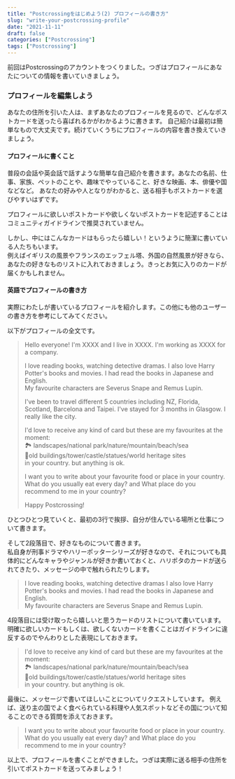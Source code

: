 ```yaml
---
title: "Postcrossingをはじめよう(2) プロフィールの書き方"
slug: "write-your-postcrossing-profile"
date: "2021-11-11"
draft: false
categories: ["Postcrossing"]
tags: ["Postcrossing"]
---
```


前回はPostcrossingのアカウントをつくりました。つぎはプロフィールにあなたについての情報を書いていきましょう。

### プロフィールを編集しよう

あなたの住所を引いた人は、まずあなたのプロフィールを見るので、どんなポストカードを送ったら喜ばれるかがわかるように書きます。
自己紹介は最初は簡単なもので大丈夫です。続けていくうちにプロフィールの内容を書き換えていきましょう。

#### プロフィールに書くこと

普段の会話や英会話で話すような簡単な自己紹介を書きます。あなたの名前、仕事、家族、ペットのことや、趣味でやっていること、好きな映画、本、俳優や国などなど。
あなたの好みや人となりがわかると、送る相手もポストカードを選びやすいはずです。  

プロフィールに欲しいポストカードや欲しくないポストカードを記述することはコミュニティガイドラインで推奨されていません。

しかし、中にはこんなカードはもらったら嬉しい！というように簡潔に書いている人たちもいます。  
例えばイギリスの風景やフランスのエッフェル塔、外国の自然風景が好きなら、あなたの好きなものリストに入れておきましょう。きっとお気に入りのカードが届くかもしれません。

#### 英語でプロフィールの書き方

実際にわたしが書いているプロフィールを紹介します。この他にも他のユーザーの書き方を参考にしてみてください。

以下がプロフィールの全文です。

> Hello everyone! 
> I'm XXXX and I live in XXXX.
> I'm working as XXXX for a company.
>
> I love reading books, watching detective dramas.
> I also love Harry Potter's books and movies. I had read the books in Japanese and English.   
> My favourite characters are Severus Snape and Remus Lupin. 
>
> I've been to travel different 5 countries including NZ, Florida, Scotland, Barcelona and Taipei.
> I've stayed for 3 months in Glasgow. I really like the city.
>
> I'd love to receive any kind of card but
> these are my favourites at the moment:  
> 🏞 landscapes/national park/nature/mountain/beach/sea  
> 🗼old buildings/tower/castle/statues/world heritage sites  
> in your country. 
> but anything is ok.
>
> I want you to write about your favourite food or place in your country. What do you usually eat every day? and What place do you recommend to me in your country?
>
> Happy Postcrossing!

ひとつひとつ見ていくと、最初の3行で挨拶、自分が住んでいる場所と仕事について書きます。

そして2段落目で、好きなものについて書きます。  
私自身が刑事ドラマやハリーポッターシリーズが好きなので、それについても具体的にどんなキャラやジャンルが好きか書いておくと、ハリポタのカードが送られてきたり、メッセージの中で触れられたりします。

> I love reading books, watching detective dramas
> I also love Harry Potter's books and movies. I had read the books in Japanese and English.   
> My favourite characters are Severus Snape and Remus Lupin.  

4段落目には受け取ったら嬉しいと思うカードのリストについて書いています。
明確に欲しいカードもしくは、欲しくないカードを書くことはガイドラインに違反するのでやんわりとした表現にしておきます。

> I'd love to receive any kind of card but
> these are my favourites at the moment:  
> 🏞 landscapes/national park/nature/mountain/beach/sea  
> 🗼old buildings/tower/castle/statues/world heritage sites  
> in your country. 
> but anything is ok.

最後に、メッセージで書いてほしいことについてリクエストしています。
例えば、送り主の国でよく食べられている料理や人気スポットなどその国について知ることのできる質問を添えておきます。
>
> I want you to write about your favourite food or place in your country. What do you usually eat every day? and What place do you recommend to me in your country?
>

以上で、プロフィールを書くことができました。つぎは実際に送る相手の住所を引いてポストカードを送ってみましょう！